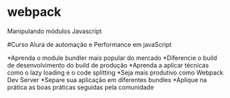 # webpack
Manipulando módulos Javascript

#Curso Alura de automação e Performance em javaScript

*Aprenda o module bundler mais popular do mercado
*Diferencie o build de desenvolvimento do build de produção
*Aprenda a aplicar técnicas como o lazy loading e o code splitting
*Seja mais produtivo como Webpack Dev Server
*Separe sua aplicação em diferentes bundles
*Aplique na prática as boas práticas seguidas pela comunidade
